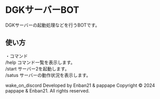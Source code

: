 # DGKサーバーBOT  
DGKサーバーの起動処理などを行うBOTです。  
## 使い方  
・コマンド  
/help コマンド一覧を表示します。  
/start サーバー2を起動します。  
/satus サーバーの動作状況を表示します。

wake_on_discord Developed by Enban21 & pappape  Copyright © 2024 pappape & Enban21. All rights reserved.
